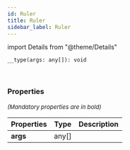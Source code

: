 ```yaml
---
id: Ruler
title: Ruler
sidebar_label: Ruler
---
```


import Details from "@theme/Details"


```tsx
__type(args: any[]): void
```
<br/>



### Properties

<font size="2"><i>(Mandatory properties are in bold)</i></font>

| Properties | Type | Description |
| --------- | ---- | ----------- |
| **args** | any[] |  |


